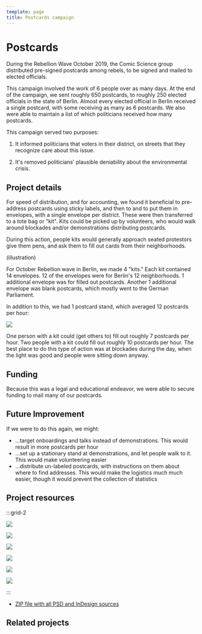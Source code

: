 ```yaml
---
template: page
title: Postcards campaign
---
```


# Postcards

During the Rebellion Wave October 2019, the Comic Science group distributed pre-signed postcards among rebels, to be signed and mailed to elected officials.

This campaign involved the work of 6 people over as many days. At the end of the campaign, we sent roughly 650 postcards, to roughly 250 elected officials in the state of Berlin. Almost every elected official in Berlin received a single postcard, with some receiving as many as 6 postcards. We also were able to maintain a list of which politicians received how many postcards.

This campaign served two purposes:

1. It informed politicians that voters in their district, on streets that they recognize care about this issue.

2. It's removed politicians' plausible deniability about the environmental crisis.

## Project details

For speed of distribution, and for accounting, we found it beneficial to pre-address postcards using sticky labels, and then to and to put them in envelopes, with a single envelope per district. These were then transferred to a tote bag or "kit". Kits could be picked up by volunteers, who would walk around blockades and/or demonstrations distributing postcards.

During this action, people kits would generally approach seated protestors give them pens, and ask them to fill out cards from their neighborhoods.

(illustration)

For October Rebellion wave in Berlin, we  made 4 "kits." Each kit contained 14 envelopes. 12 of the envelopes were for Berlin's 12 neighborhoods. 1 additional envelope was for filled out postcards. Another 1 additional envelope was blank postcards, which mostly went to the German Parliament.


In addition to this, we had 1 postcard stand, which averaged 12 postcards per hour:

![](https://resources.xrscience.earth/projects/postcards/photos/IMG_1237.jpg)

One person with a kit could (get others to) fill out roughly 7 postcards per hour. Two people with a kit could fill out roughly 10 postcards per hour. The best place to do this type of action was at blockades during the day, when the light was good and people were  sitting down anyway.

## Funding

Because this was a legal and educational endeavor, we were able to secure funding to mail many of our postcards.

## Future Improvement

If we were to do this again, we might:

* ...target onboardings and talks instead of demonstrations. This would result in more postcards per hour
* ...set up a stationary stand at demonstrations, and let people walk to it. This would make volunteering easier
* ...distribute un-labeled postcards, with instructions on them about where to find addresses. This would make the logistics much much easier, though it would prevent the collection of statistics

## Project resources

:::grid-2

![](https://resources.xrscience.earth/projects/postcards/jpg/en/motive-1.jpg)

![](https://resources.xrscience.earth/projects/postcards/jpg/en/back.jpg)

![](https://resources.xrscience.earth/projects/postcards/jpg/en/motive-2.jpg)

![](https://resources.xrscience.earth/projects/postcards/jpg/en/motive-3.jpg)

![](https://resources.xrscience.earth/projects/postcards/jpg/en/motive-4.jpg)

![](https://resources.xrscience.earth/projects/postcards/jpg/en/motive-5.jpg)

:::

* [ZIP file with all PSD and InDesign sources](/static/downloads/xrpostcard_english.zip)


## Related projects